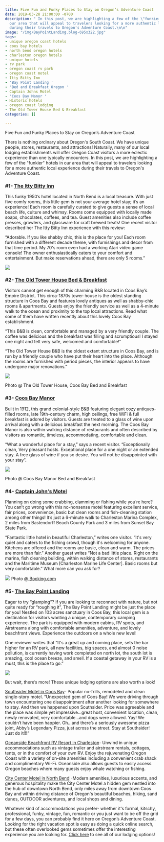```yaml
---
title: Five Fun and Funky Places to Stay on Oregon’s Adventure Coast
date: 2019-03-28 21:00:00 -0700
description: " In this post, we are highlighting a few of the \"funkier\" hotels in
  our area that will appeal to travelers looking for a more authentic local experience
  during their travels to Oregon's Adventure Coast.\n\n"
image: "/img/BayPointLanding.blog-695x322.jpg"
tags:
- unique oregon coast hotels
- coos bay hotels
- north bend oregon hotels
- charleston oregon hotels
- unique hotels
- rv park
- oregon coast rv park
- oregon coast motel
- Itty Bitty Inn
- 'Bay Point Landing '
- 'Bed and Breakfast Oregon '
- Captain Johns Motel
- 'Coos Bay Manor '
- Historic hotels
- oregon coast lodging
- The Old Tower House Bed & Breakfast
categories: []

---
```

Five Fun and Funky Places to Stay on Oregon’s Adventure Coast

There is nothing ordinary about Oregon's South Coast. We have unique people, stores, restaurants, and attractions! Naturally, many of our local lodging establishments will offer Oregon Coast visitors a more eclectic experience than one typically encounters. In this post, we are highlighting a few of the "funkier" hotels in our area that will appeal to travelers looking for a more authentic local experience during their travels to Oregon's Adventure Coast.

### **#1-** [**The Itty Bitty Inn**](http://www.ittybittyinn.com)

This funky 1950’s hotel located in North Bend is a local treasure. With just five comfy rooms, this little gem is not your average hotel stay; it’s an experience! Each room is carefully curated to give guests a sense of local beach life, culture and whimsy. Rooms come equipped with locally made soaps, chocolates, coffees, and tea. Guest amenities also include coffee presses, growlers, and glassware for craft brewed treats! One recent visitor described her The Itty Bitty Inn experience with this review:

“Adorable.  If you like shabby chic, this is the place for you!  Each room furnished with a different decade theme, with furnishings and decor from that time period.  My 70's room even had a working Atari video game console!  The owner enthusiastically caters to your comfort and entertainment. But make reservations ahead, there are only 5 rooms.”

![](/img/DSC07347a.jpg)

### **#2-** [**The Old Tower House Bed & Breakfast**](http://www.oldtowerhouse.com)

Visitors cannot get enough of this charming B&B located in Coos Bay’s Empire District. This circa-1870s tower-house is the oldest standing structure in Coos Bay and features lovely antiques as well as shabby-chic rooms & apartments. Guests enjoy the friendly service as well as a 4-minute walk to the ocean and proximity to the top local attractions. Read what some of them have written recently about this lovely Coos Bay establishment.

“This B&B is clean, comfortable and managed by a very friendly couple. The coffee was delicious and the breakfast was filling and scrumptious! I stayed one night and felt very safe, welcomed and comfortable!”

“The Old Tower House B&B is the oldest extant structure in Coos Bay, and is run by a friendly couple who have put their heart into the place. Although the rooms are furnished with period pieces, the interior appears to have undergone major renovations.”

![](/img/patio1.jpg)

Photo @ The Old Tower House, Coos Bay Bed and Breakfast

### **#3-** [**Coos Bay Manor**](https://www.coosbaymanor.com/en-us)


Built in 1912, this grand colonial-style B&B featuring elegant cozy antiques-filled rooms,  late 19th-century charm, high ceilings, free WiFi & full breakfast is adored by visitors. Guests are treated to a glass of wine upon arrival along with a delicious breakfast the next morning. The Coos Bay Manor is also within walking distance of restaurants and often described by visitors as romantic, timeless, accommodating, comfortable and clean.

“What a wonderful place for a stay,” says a recent visitor. “Exceptionally clean, Very pleasant hosts. Exceptional place for a one night or an extended stay. A free glass of wine if you so desire. You will not be disappointed with your stay”.

![](/img/33002891.jpg)

Photo @ Coos Bay Manor Bed and Breakfast

### **#4-** [**Captain John's Motel**](https://capitanjohnsmotel.wixsite.com/captjohnsmotel)


Planning on doing some crabbing, clamming or fishing while you’re here? You can’t go wrong with this no-nonsense motel featuring excellent service, fair prices, convenience, basic but clean rooms and fish-cleaning station among other things! It’s just a 6-minute walk to Charleston Marina Complex, 2 miles from Bastendorff Beach County Park and 3 miles from Sunset Bay State Park.

“Fantastic little hotel in beautiful Charleston,” writes one visitor. “It's very quiet and caters to the fishing crowd, though it's welcoming for anyone. Kitchens are offered and the rooms are basic, clean and warm. The prices are more than fair.” Another guest writes “Not a bad little place. Right on the marina, fish cleaning building, within walking distance of stores, restaurants and the Maritime Museum \[Charleston Marine Life Center\]. Basic rooms but very comfortable.” What more can you ask for?

![](/img/135097029.jpg)
Photo @[ Booking.com](https://www.booking.com/hotel/us/captain-john-39-s-motel.html)

### **#5-** [**The Bay Point Landing**](https://www.baypointlanding.com)


Eager to try “glamping”? If you are looking to reconnect with nature, but not quite ready for “roughing it”, The Bay Point Landing might be just the place for you! Nestled on 103 acres sanctuary in Coos Bay, this local gem is a destination for visitors wanting a unique, contemporary camping experience. The park is equipped with modern cabins, RV spots, and Airstreams along with comfortable amenities, adventure, and lovely beachfront views. Experience the outdoors on a whole new level!

One reviewer writes that “It's a great up and coming place, sets the bar higher for an RV park, all new facilities, big spaces, and almost 0 noise pollution, is currently having work completed on north lot, the south lot is amazing, cool ocean breeze, and smell. If a coastal getaway in your RV is a must, this is the place to go.”

![](/img/40432632_231017867594126_6780692675260579840_o.jpg)

But wait, there’s more! These unique lodging options are also worth a look!

[Southsider Motel in Coos Bay](https://southsider.net/)- Popular no-frills, remodeled and clean single-story motel. “Unexpected gem of Coos Bay! We were driving through town encountering one disappointment after another looking for somewhere to stay. And then we happened upon Southsider. Price was agreeable and the place was simple yet impressive...great host, convenient location, clean, newly renovated, very comfortable...and dogs were allowed. Yay! We couldn’t have been happier. Oh...and there’s a seriously awesome pizza joint, Abby’s Legendary Pizza, just across the street. Stay at Southsider! Just do it!!!”

[Oceanside Beachfront RV Resort in Charleston](https://www.suncommunities.com/community/oceanside-rv-resort-campground)- Unwind in unique accommodations such as vintage trailer and airstream rentals, cottages, tents, or in the comfort of your own RV. Enjoy the rejuvenating Oregon Coast with a variety of on-site amenities including a convenient crab shack and complimentary Wi-Fi. Oceanside also allows guests to easily access Oregon beaches where many guests enjoy whale watching or fishing.

[City Center Motel in North Bend](https://www.citycentermotelnorthbend.com/) -Modern amenities, luxurious accents, and generous hospitality make the City Center Motel a hidden gem nestled into the hub of downtown North Bend, only miles away from downtown Coos Bay and within driving distance of Oregon's beautiful beaches, hiking, sand dunes, OUTDOOR adventures, and local shops and dining.

Whatever kind of accommodations you prefer- whether it's formal, kitschy, professional, funky, vintage, fun, romantic or you just want to be off the grid for a few days, you can probably find it here on Oregon’s Adventure Coast. Looking for the right vacation spot is easy as doing a quick online search, but these often overlooked gems sometimes offer the interesting experience you are looking for. [Click here](https://oregonsadventurecoast.com/)  to see all of our lodging options!